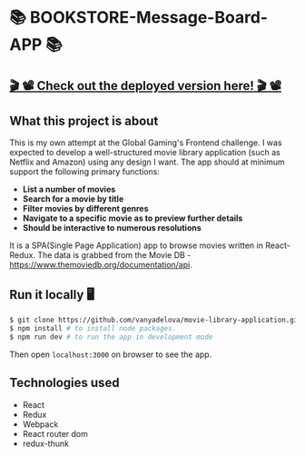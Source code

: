 
                     

# 📚 BOOKSTORE-Message-Board-APP 📚 
## [ 🎬 📽 Check out the deployed version here! 🎬 📽](https://gallant-brattain-9ebaeb.netlify.com/)
## What this project is about
This is my own attempt at the Global Gaming's Frontend challenge. I was expected to develop a well-structured movie library application (such as Netflix and Amazon) using any design I want. The app should at minimum support the following primary functions:
- **List a number of movies**
- **Search for a movie by title**
- **Filter movies by different genres**
- **Navigate to a specific movie as to preview further details**
- **Should be interactive to numerous resolutions**

It is a SPA(Single Page Application) app to browse movies written in React-Redux.
The data is grabbed from the Movie DB - https://www.themoviedb.org/documentation/api.


## Run it locally 🖥
```bash
$ git clone https://github.com/vanyadelova/movie-library-application.git
$ npm install # to install node packages.
$ npm run dev # to run the app in development mode
```
Then open `localhost:3000` on browser to see the app.


## Technologies used

- React
- Redux
- Webpack
- React router dom
- redux-thunk





